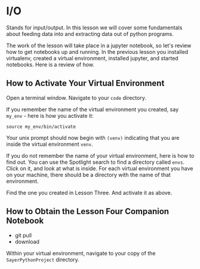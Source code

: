 # I/O

Stands for input/output. In this lesson we will cover some fundamentals about feeding data into and extracting data out of python programs.

The work of the lesson will take place in a jupyter notebook, so let's review how to get notebooks up and running. 
In the previous lesson you installed virtualenv, created a virtual environment, installed jupyter, and started notebooks. 
Here is a review of how. 

## How to Activate Your Virtual Environment

Open a terminal window. Navigate to your `code` directory. 

If you remember the name of the virtual environment you created, say `my_env` - here is how you activate it: 

`source my_env/bin/activate`

Your unix prompt should now begin with `(venv)` indicating that you are inside the virtual environment `venv`. 

If you do not remember the name of your virtual environment, here is how to find out. You can use the Spotlight search 
to find a directory called `envs`. Click on it, and look at what is inside. For each virtual environment you have on your machine,
there should be a directory with the name of that environment. 

Find the one you created in Lesson Three. And activate it as above. 

## How to Obtain the Lesson Four Companion Notebook

- git pull
- download

Within your virtual environment, navigate to your copy of the `SayerPythonProject` directory. 
